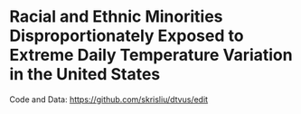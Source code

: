 # Racial and Ethnic Minorities Disproportionately Exposed to Extreme Daily Temperature Variation in the United States

Code and Data: https://github.com/skrisliu/dtvus/edit
